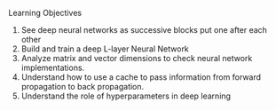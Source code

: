 Learning Objectives

1. See deep neural networks as successive blocks put one after each other
2. Build and train a deep L-layer Neural Network
3. Analyze matrix and vector dimensions to check neural network implementations.
4. Understand how to use a cache to pass information from forward propagation to back propagation.
5. Understand the role of hyperparameters in deep learning